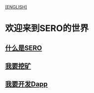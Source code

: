 [[ENGLISH]](https://wiki.sero.cash/index.html)

# **欢迎来到SERO的世界**



## [什么是SERO](http://wiki.sero.cash/zh/index.html?file=home-Home)



## [我要挖矿](http://wiki.sero.cash/zh/index.html?file=Start/from-the-binary-package)



## [我要开发Dapp](http://wiki.sero.cash/zh/index.html?file=Tutorial/principle-of-anonymous-token)

